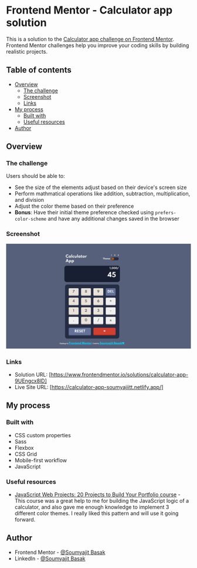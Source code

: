 # Frontend Mentor - Calculator app solution

This is a solution to the [Calculator app challenge on Frontend Mentor](https://www.frontendmentor.io/challenges/calculator-app-9lteq5N29). Frontend Mentor challenges help you improve your coding skills by building realistic projects.

## Table of contents

- [Overview](#overview)
  - [The challenge](#the-challenge)
  - [Screenshot](#screenshot)
  - [Links](#links)
- [My process](#my-process)
  - [Built with](#built-with)
  - [Useful resources](#useful-resources)
- [Author](#author)

## Overview

### The challenge

Users should be able to:

- See the size of the elements adjust based on their device's screen size
- Perform mathmatical operations like addition, subtraction, multiplication, and division
- Adjust the color theme based on their preference
- **Bonus**: Have their initial theme preference checked using `prefers-color-scheme` and have any additional changes saved in the browser

### Screenshot

![](./assets/Screenshot.png)

### Links

- Solution URL: [https://www.frontendmentor.io/solutions/calculator-app-9UEngcx8lD]
- Live Site URL: [https://calculator-app-soumyajiitt.netlify.app/]

## My process

### Built with

- CSS custom properties
- Sass
- Flexbox
- CSS Grid
- Mobile-first workflow
- JavaScript

### Useful resources

- [JavaScript Web Projects: 20 Projects to Build Your Portfolio course](https://www.udemy.com/course/javascript-web-projects-to-build-your-portfolio-resume/) - This course was a great help to me for building the JavaScript logic of a calculator, and also gave me enough knowledge to implement 3 different color themes. I really liked this pattern and will use it going forward.

## Author

- Frontend Mentor - [@Soumyajit Basak](https://www.frontendmentor.io/profile/soumyajiitt)
- LinkedIn - [@Soumyajit Basak](https://www.linkedin.com/in/soumyajiitttt/)
